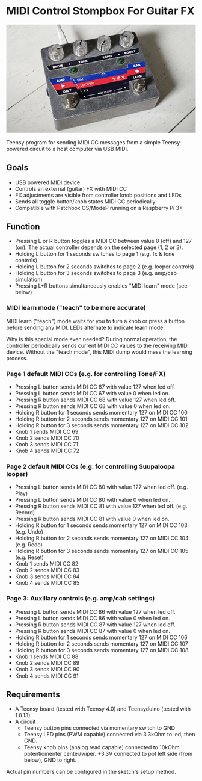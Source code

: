 # MIDI Control Stompbox For Guitar FX

![Stompbox](/hardware/stompbox-with-print.jpg?raw=true "Stompbox")

Teensy program for sending MIDI CC messages from a simple Teensy-powered circuit to a host computer via USB MIDI.

## Goals

- USB powered MIDI device
- Controls an external (guitar) FX with MIDI CC
- FX adjustments are visible from controller knob positions and LEDs
- Sends all toggle button/knob states MIDI CC periodically
- Compatible with Patchbox OS/ModeP running on a Raspberry Pi 3+

## Function

- Pressing L or R button toggles a MIDI CC between value 0 (off) and 127 (on). The actual controller depends on the selected page (1, 2 or 3).
- Holding L button for 1 seconds switches to page 1 (e.g. fx & tone controls)
- Holding L button for 2 seconds switches to page 2 (e.g. looper controls)
- Holding L button for 3 seconds switches to page 3 (e.g. amp/cab simulation)
- Pressing L+R buttons simultaneously enables "MIDI learn" mode (see below)

### MIDI learn mode ("teach" to be more accurate)

MIDI learn ("teach") mode waits for you to turn a knob or press a button before sending any MIDI. LEDs alternate to indicate learn mode.

Why is this special mode even needed? During normal operation, the controller periodically sends current MIDI CC values to the receiving MIDI device. Without the "teach mode", this MIDI dump would mess the learning process.  

### Page 1 default MIDI CCs (e.g. for controlling Tone/FX)

- Pressing L button sends MIDI CC 67 with value 127 when led off.
- Pressing L button sends MIDI CC 67 with value 0 when led on.
- Pressing R button sends MIDI CC 68 with value 127 when led off.
- Pressing R button sends MIDI CC 68 with value 0 when led on.
- Holding R button for 1 seconds sends momentary 127 on MIDI CC 100
- Holding R button for 2 seconds sends momentary 127 on MIDI CC 101
- Holding R button for 3 seconds sends momentary 127 on MIDI CC 102
- Knob 1 sends MIDI CC 69
- Knob 2 sends MIDI CC 70
- Knob 3 sends MIDI CC 71
- Knob 4 sends MIDI CC 72

### Page 2 default MIDI CCs (e.g. for controlling Suupaloopa looper)

- Pressing L button sends MIDI CC 80 with value 127 when led off. (e.g. Play)
- Pressing L button sends MIDI CC 80 with value 0 when led on.
- Pressing R button sends MIDI CC 81 with value 127 when led off. (e.g. Record)
- Pressing R button sends MIDI CC 81 with value 0 when led on.
- Holding R button for 1 seconds sends momentary 127 on MIDI CC 103 (e.g. Undo)
- Holding R button for 2 seconds sends momentary 127 on MIDI CC 104 (e.g. Redo)
- Holding R button for 3 seconds sends momentary 127 on MIDI CC 105 (e.g. Reset)
- Knob 1 sends MIDI CC 82
- Knob 2 sends MIDI CC 83
- Knob 3 sends MIDI CC 84
- Knob 4 sends MIDI CC 85

### Page 3: Auxillary controls (e.g. amp/cab settings)

- Pressing L button sends MIDI CC 86 with value 127 when led off.
- Pressing L button sends MIDI CC 86 with value 0 when led on.
- Pressing R button sends MIDI CC 87 with value 127 when led off.
- Pressing R button sends MIDI CC 87 with value 0 when led on.
- Holding R button for 1 seconds sends momentary 127 on MIDI CC 106
- Holding R button for 2 seconds sends momentary 127 on MIDI CC 107
- Holding R button for 3 seconds sends momentary 127 on MIDI CC 108
- Knob 1 sends MIDI CC 88
- Knob 2 sends MIDI CC 89
- Knob 3 sends MIDI CC 90
- Knob 4 sends MIDI CC 91

## Requirements

- A Teensy board (tested with Teensy 4.0) and Teensyduino (tested with 1.8.13)
- A circuit
  - Teensy button pins connected via momentary switch to GND
  - Teensy LED pins (PWM capable) connected via 3.3kOhm to led, then GND.
  - Teensy knob pins (analog read capable) connected to 10kOhm potentiomenter center/wiper. +3.3V connected to pot left side (from below), GND to right.

Actual pin numbers can be configured in the sketch's setup method.
